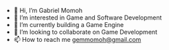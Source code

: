 - 👋 Hi, I’m Gabriel  Momoh
- 👀 I’m interested in Game and Software Development
- 🌱 I’m currently building a Game Engine
- 💞️ I’m looking to collaborate on Game Development
- 📫 How to reach me gemmomoh@gmail.com

<!---
gemmomoh/gemmomoh is a ✨ special ✨ repository because its `README.md` (this file) appears on your GitHub profile.
You can click the Preview link to take a look at your changes.
--->
